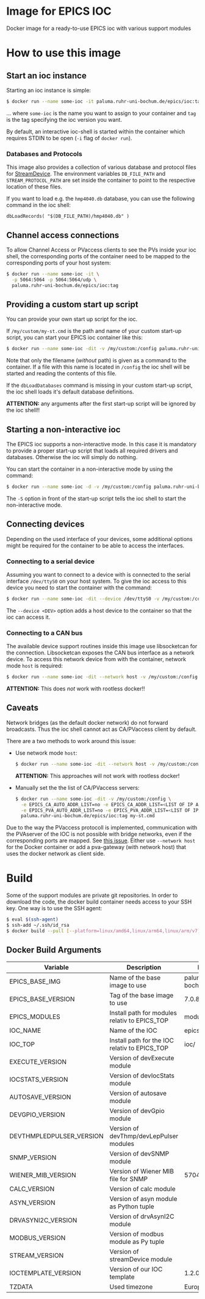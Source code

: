 # Image for EPICS IOC

Docker image for a ready-to-use EPICS ioc with various support modules

# How to use this image

## Start an ioc instance

Starting an ioc instance is simple:
```bash
$ docker run --name some-ioc -it paluma.ruhr-uni-bochum.de/epics/ioc:tag
```
... where `some-ioc` is the name you want to assign to your container and `tag` is the tag specifying the ioc version you want.

By default, an interactive ioc-shell is started within the container which requires STDIN to be open (`-i` flag of `docker run`).

### Databases and Protocols

This image also provides a collection of various database and protocol files for [StreamDevice](https://paulscherrerinstitute.github.io/StreamDevice/).
The environment variables `DB_FILE_PATH` and `STREAM_PROTOCOL_PATH` are set inside the container to point to the respective location of these files.

If you want to load e.g. the `hmp4040.db` database, you can use the following command in the ioc shell:
```
dbLoadRecords( "$(DB_FILE_PATH)/hmp4040.db" )
```

## Channel access connections

To allow Channel Access or PVaccess clients to see the PVs inside your ioc shell, the corresponding ports of the container need to be mapped
to the corresponding ports of your host system:
```bash
$ docker run --name some-ioc -it \
  -p 5064:5064 -p 5064:5064/udp \
  paluma.ruhr-uni-bochum.de/epics/ioc:tag
```

## Providing a custom start up script

You can provide your own start up script for the ioc.

If `/my/custom/my-st.cmd` is the path and name of your custom start-up script, you can start your EPICS ioc container like this:
```bash
$ docker run --name some-ioc -dit -v /my/custom:/config paluma.ruhr-uni-bochum.de/epics/ioc:tag my-st.cmd
```
Note that only the filename (*without* path) is given as a command to the container.
If a file with this name is located in `/config` the ioc shell will be started and reading the contents of this file.

If the `dbLoadDatabases` command is missing in your custom start-up script, the ioc shell loads it's default database definitions.

**ATTENTION:** any arguments after the first start-up script will be ignored by the ioc shell!!

## Starting a non-interactive ioc

The EPICS ioc supports a non-interactive mode. In this case it is mandatory to provide a proper start-up script that loads all
required drivers and databases. Otherwise the ioc will simply do nothing.

You can start the container in a non-interactive mode by using the command:
```bash
$ docker run --name some-ioc -d -v /my/custom:/config paluma.ruhr-uni-bochum.de/epics/ioc:tag -S my-st.cmd
```
The `-S` option in front of the start-up script tells the ioc shell to start the non-interactive mode.

## Connecting devices

Depending on the used interface of your devices, some additional options might be required for the container to be able to access the interfaces.

### Connecting to a serial device

Assuming you want to connect to a device with is connected to the serial interface `/dev/ttyS0` on your host system.
To give the ioc access to this device you need to start the container with the command:
```bash
$ docker run --name some-ioc -dit --device /dev/ttyS0 -v /my/custom:/config paluma.ruhr-uni-bochum.de/epics/ioc:tag my-st.cmd
```
The `--device <DEV>` option adds a host device to the container so that the ioc can access it.

### Connecting to a CAN bus

The available device support routines inside this image use libsocketcan for the connection.
Libsocketcan exposes the CAN bus interface as a network device.
To access this network device from with the container, network mode `host` is required:
```bash
$ docker run --name some-ioc -dit --network host -v /my/custom:/config paluma.ruhr-uni-bochum.de/epics/ioc:tag my-st.cmd
```
**ATTENTION:** This does *not* work with rootless docker!!

## Caveats

Network bridges (as the default docker network) do not forward broadcasts.
Thus the ioc shell cannot act as CA/PVaccess client by default.

There are a two methods to work around this issue:

- Use network mode `host`:
  ```bash
  $ docker run --name some-ioc -dit --network host -v /my/custom:/config paluma.ruhr-uni-bochum.de/epics/ioc:tag my-st.cmd
  ```
  **ATTENTION:** This approaches will not work with rootless docker!

- Manually set the the list of CA/PVaccess servers:
  ```bash
  $ docker run --name some-ioc -dit -v /my/custom:/config \
    -e EPICS_CA_AUTO_ADDR_LIST=no -e EPICS_CA_ADDR_LIST=<LIST OF IP ADDRESSES OF CA SERVERS> \
    -e EPICS_PVA_AUTO_ADDR_LIST=no -e EPICS_PVA_ADDR_LIST=<LIST OF IP ADDRESSES OF PVA SERVERS> \
    paluma.ruhr-uni-bochum.de/epics/ioc:tag my-st.cmd
  ```

Due to the way the PVaccess protocoll is implemented, communication with the PVAserver of the IOC is not possible with bridge networks, even if the corresponding ports are mapped.
See [this issue](https://github.com/epics-base/pvAccessCPP/issues/197).
Either use `--network host` for the Docker container or add a pva-gateway (with network host) that uses the docker network as client side.

# Build

Some of the support modules are private git repositories.
In order to download the code, the docker build container needs access to your SSH key.
One way is to use the SSH agent:
```bash
$ eval $(ssh-agent)
$ ssh-add ~/.ssh/id_rsa
$ docker build --pull [--platform=linux/amd64,linux/arm64,linux/arm/v7] [--push] --ssh default [--build-arg ARG=VALUE]... -t <REGISTRY>/ioc:<TAG> .
```

## Docker Build Arguments

| Variable                 | Description                                             | Default value                        |
|--------------------------|---------------------------------------------------------|--------------------------------------|
| EPICS_BASE_IMG           | Name of the base image to use                           | paluma.ruhr-uni-bochum.de/epics/base |
| EPICS_BASE_VERSION       | Tag of the base image to use                            | 7.0.8.1                              |
| EPICS_MODULES            | Install path for modules relativ to EPICS_TOP           | modules/                             |
| IOC_NAME                 | Name of the IOC                                         | epicsIoc                             |
| IOC_TOP                  | Install path for the IOC relativ to EPICS_TOP           | ioc/                                 |
| EXECUTE_VERSION          | Version of devExecute module                            |                                      |
| IOCSTATS_VERSION         | Version of devIocStats module                           |                                      |
| AUTOSAVE_VERSION         | Version of autosave module                              |                                      |
| DEVGPIO_VERSION          | Version of devGpio module                               |                                      |
| DEVTHMPLEDPULSER_VERSION | Version of devThmp/devLepPulser modules                 |                                      |
| SNMP_VERSION             | Version of devSNMP module                               |                                      |
| WIENER_MIB_VERSION       | Version of Wiener MIB file for SNMP                     | 5704                                 |
| CALC_VERSION             | Version of calc module                                  |                                      |
| ASYN_VERSION             | Version of asyn module as Python tuple                  |                                      |
| DRVASYNI2C_VERSION       | Version of drvAsynI2C module                            |                                      |
| MODBUS_VERSION           | Version of modbus module as Py tuple                    |                                      |
| STREAM_VERSION           | Version of streamDevice module                          |                                      |
| IOCTEMPLATE_VERSION      | Version of our IOC template                             | 1.2.0                                |
| TZDATA                   | Used timezone                                           | Europe/Berlin                        |

